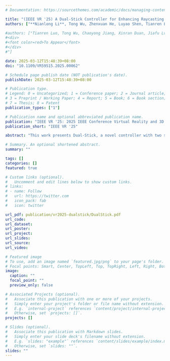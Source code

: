 ```yaml
---
# Documentation: https://sourcethemes.com/academic/docs/managing-content/

title: "(IEEE VR '25) A Dual-Stick Controller for Enhancing Raycasting Interactions with Virtual Objects"
authors: ["**Nianlong Li**, Tong Wu, Zhenxuan He, Luyao Shen, Tianren Luo, Teng Han, BoYu Gao, Yu Zhang, Liuxin Zhang, Feng Tian", "Qianying Wang*"]

#authors: ["Tianren Luo, Tong Wu, Chaoyong Jiang, Xinran Duan, Jiafu Lv, **Nianlong Li**", Yachun Fan, "Teng Han*", "Feng Tian*"
#<div>
#<font color=red>To Appear</font>
#</div>
#"]

date: 2025-03-12T15:48:39+08:00
doi: "10.1109/VR59515.2025.00062"

# Schedule page publish date (NOT publication's date).
publishDate: 2025-03-12T15:48:39+08:00

# Publication type.
# Legend: 0 = Uncategorized; 1 = Conference paper; 2 = Journal article;
# 3 = Preprint / Working Paper; 4 = Report; 5 = Book; 6 = Book section;
# 7 = Thesis; 8 = Patent
publication_types: ["1"]

# Publication name and optional abbreviated publication name.
publication: "IEEE VR '25: 2025 IEEE Conference Virtual Reality and 3D User Interfaces (VR)"
publication_short: "IEEE VR '25"

abstract: "This work presents Dual-Stick, a novel controller with two sticks connected at the end that innovates a Dual-Ray interaction paradigm to enrich raycasting input in Virtual Reality (VR). Dual-Stick leverages the inherent human dexterity in using everyday tools such as clamps and tweezers to adjust the relative angle between two sticks. This design supports Dual-Ray interactions that provide with a heuristics-based enhanced mechanism. It also offers more flexible manipulation by taking advantages of additional degrees of freedom provided by clamping angle. We conducted two studies to evaluate the effectiveness of Dual-Ray in target selection and manipulation tasks. The results indicated that Dual-Ray significantly improved efficiency in target selection compared to single-ray input but did not outperform the enhanced single-ray technique. In terms of manipulation, Dual-Ray effectively reduced completion time and mode switching compared to single-ray input."

# Summary. An optional shortened abstract.
summary: ""

tags: []
categories: []
featured: true

# Custom links (optional).
#   Uncomment and edit lines below to show custom links.
# links:
# - name: Follow
#   url: https://twitter.com
#   icon_pack: fab
#   icon: twitter

url_pdf: publication/vr2025-dualstick/DualStick.pdf
url_code:
url_dataset:
url_poster:
url_project:
url_slides:
url_source:
url_video: 

# Featured image
# To use, add an image named `featured.jpg/png` to your page's folder. 
# Focal points: Smart, Center, TopLeft, Top, TopRight, Left, Right, BottomLeft, Bottom, BottomRight.
image:
  caption: ""
  focal_point: ""
  preview_only: false

# Associated Projects (optional).
#   Associate this publication with one or more of your projects.
#   Simply enter your project's folder or file name without extension.
#   E.g. `internal-project` references `content/project/internal-project/index.md`.
#   Otherwise, set `projects: []`.
projects: []

# Slides (optional).
#   Associate this publication with Markdown slides.
#   Simply enter your slide deck's filename without extension.
#   E.g. `slides: "example"` references `content/slides/example/index.md`.
#   Otherwise, set `slides: ""`.
slides: ""
---
```

